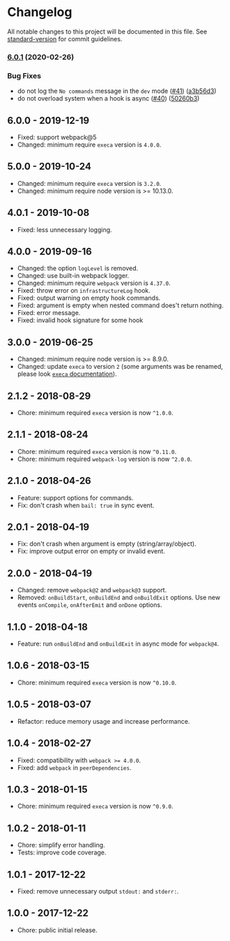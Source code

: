# Changelog

<!--lint disable -->
<!-- prettier-ignore-start -->

All notable changes to this project will be documented in this file. See [standard-version](https://github.com/conventional-changelog/standard-version) for commit guidelines.

### [6.0.1](https://github.com/itgalaxy/execa-webpack-plugin/compare/v6.0.0...v6.0.1) (2020-02-26)


### Bug Fixes

* do not log the `No commands` message in the `dev` mode ([#41](https://github.com/itgalaxy/execa-webpack-plugin/issues/41)) ([a3b56d3](https://github.com/itgalaxy/execa-webpack-plugin/commit/a3b56d3479f11658f5d559bbfdd111b24803740c))
* do not overload system when a hook is async ([#40](https://github.com/itgalaxy/execa-webpack-plugin/issues/40)) ([50260b3](https://github.com/itgalaxy/execa-webpack-plugin/commit/50260b39cec564d6f56e0cbb61790cab64289415))

## 6.0.0 - 2019-12-19

- Fixed: support webpack@5
- Changed: minimum require `execa` version is `4.0.0`.

## 5.0.0 - 2019-10-24

- Changed: minimum require `execa` version is `3.2.0`.
- Changed: minimum require node version is >= 10.13.0.

## 4.0.1 - 2019-10-08

- Fixed: less unnecessary logging.

## 4.0.0 - 2019-09-16

- Changed: the option `logLevel` is removed.
- Changed: use built-in webpack logger.
- Changed: minimum require `webpack` version is `4.37.0`.
- Fixed: throw error on `infrastructureLog` hook.
- Fixed: output warning on empty hook commands.
- Fixed: argument is empty when nested command does't return nothing.
- Fixed: error message.
- Fixed: invalid hook signature for some hook

## 3.0.0 - 2019-06-25

- Changed: minimum require node version is >= 8.9.0.
- Changed: update `execa` to version `2` (some arguments was be renamed, please look [`execa` documentation](https://github.com/sindresorhus/execa)).

## 2.1.2 - 2018-08-29

- Chore: minimum required `execa` version is now `^1.0.0`.

## 2.1.1 - 2018-08-24

- Chore: minimum required `execa` version is now `^0.11.0`.
- Chore: minimum required `webpack-log` version is now `^2.0.0`.

## 2.1.0 - 2018-04-26

- Feature: support options for commands.
- Fix: don't crash when `bail: true` in sync event.

## 2.0.1 - 2018-04-19

- Fix: don't crash when argument is empty (string/array/object).
- Fix: improve output error on empty or invalid event.

## 2.0.0 - 2018-04-19

- Changed: remove `webpack@2` and `webpack@3` support.
- Removed: `onBuildStart`, `onBuildEnd` and `onBuildExit` options. Use new events `onCompile`, `onAfterEmit` and `onDone` options.

## 1.1.0 - 2018-04-18

- Feature: run `onBuildEnd` and `onBuildExit` in async mode for `webpack@4`.

## 1.0.6 - 2018-03-15

- Chore: minimum required `execa` version is now `^0.10.0`.

## 1.0.5 - 2018-03-07

- Refactor: reduce memory usage and increase performance.

## 1.0.4 - 2018-02-27

- Fixed: compatibility with `webpack >= 4.0.0`.
- Fixed: add `webpack` in `peerDependencies`.

## 1.0.3 - 2018-01-15

- Chore: minimum required `execa` version is now `^0.9.0`.

## 1.0.2 - 2018-01-11

- Chore: simplify error handling.
- Tests: improve code coverage.

## 1.0.1 - 2017-12-22

- Fixed: remove unnecessary output `stdout:` and `stderr:`.

## 1.0.0 - 2017-12-22

- Chore: public initial release.

<!-- prettier-ignore-end -->

